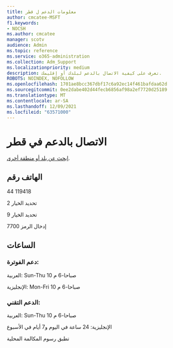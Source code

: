 ```yaml
---
title: معلومات الدعم ل قطر
author: cmcatee-MSFT
f1.keywords:
- NOCSH
ms.author: cmcatee
manager: scotv
audience: Admin
ms.topic: reference
ms.service: o365-administration
ms.collection: Adm_Support
ms.localizationpriority: medium
description: تعرف على كيفية الاتصال بالدعم لبلدك أو إقليمك.
ROBOTS: NOINDEX, NOFOLLOW
ms.openlocfilehash: 1701ae8bcc367dbf17c6a92ec14f461bafdaa62d
ms.sourcegitcommit: 0ee2dabe402d44fecb6856af98a2ef7720d25189
ms.translationtype: MT
ms.contentlocale: ar-SA
ms.lasthandoff: 12/09/2021
ms.locfileid: "63571000"
---
```

# <a name="contact-support-for-qatar"></a>الاتصال بالدعم في قطر

[ابحث عن بلد أو منطقة أخرى](../get-help-support.md).

## <a name="phone-number"></a>الهاتف رقم
44 119418

تحديد الخيار 2

تحديد الخيار 9

إدخال الرمز 7700

## <a name="hours"></a>الساعات
### <a name="billing-support"></a>دعم الفوترة:

العربية: Sun-Thu 10 صباحا-6 م

الإنجليزية: Mon-Fri 10 صباحا-6 م

### <a name="technical-support"></a>الدعم التقني:

العربية: Sun-Thu 10 صباحا-6 م

الإنجليزية: 24 ساعة في اليوم و7 أيام في الأسبوع

تطبق رسوم المكالمة المحلية
